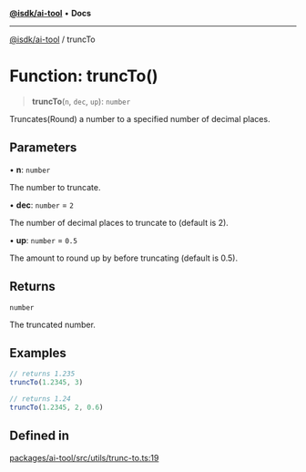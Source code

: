 [**@isdk/ai-tool**](../README.md) • **Docs**

***

[@isdk/ai-tool](../globals.md) / truncTo

# Function: truncTo()

> **truncTo**(`n`, `dec`, `up`): `number`

Truncates(Round) a number to a specified number of decimal places.

## Parameters

• **n**: `number`

The number to truncate.

• **dec**: `number` = `2`

The number of decimal places to truncate to (default is 2).

• **up**: `number` = `0.5`

The amount to round up by before truncating (default is 0.5).

## Returns

`number`

The truncated number.

## Examples

```ts
// returns 1.235
truncTo(1.2345, 3)
```

```ts
// returns 1.24
truncTo(1.2345, 2, 0.6)
```

## Defined in

[packages/ai-tool/src/utils/trunc-to.ts:19](https://github.com/isdk/ai-tool.js/blob/e324043799402aa2caa41711a9168487ab85c166/src/utils/trunc-to.ts#L19)
